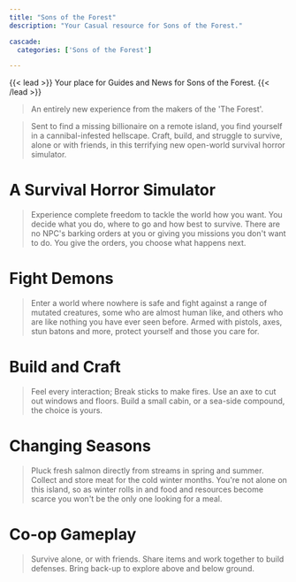 ```yaml
---
title: "Sons of the Forest"
description: "Your Casual resource for Sons of the Forest."

cascade:
  categories: ['Sons of the Forest']

---
```


{{< lead >}}
Your place for Guides and News for Sons of the Forest.
{{< /lead >}}

> An entirely new experience from the makers of the 'The Forest'.

> Sent to find a missing billionaire on a remote island, you find yourself in a cannibal-infested hellscape. Craft, build, and struggle to survive, alone or with friends, in this terrifying new open-world survival horror simulator.

# A Survival Horror Simulator
> Experience complete freedom to tackle the world how you want. You decide what you do, where to go and how best to survive. There are no NPC's barking orders at you or giving you missions you don't want to do. You give the orders, you choose what happens next.

# Fight Demons
> Enter a world where nowhere is safe and fight against a range of mutated creatures, some who are almost human like, and others who are like nothing you have ever seen before. Armed with pistols, axes, stun batons and more, protect yourself and those you care for.

# Build and Craft
> Feel every interaction; Break sticks to make fires. Use an axe to cut out windows and floors. Build a small cabin, or a sea-side compound, the choice is yours.

# Changing Seasons
> Pluck fresh salmon directly from streams in spring and summer. Collect and store meat for the cold winter months. You're not alone on this island, so as winter rolls in and food and resources become scarce you won't be the only one looking for a meal.

# Co-op Gameplay
> Survive alone, or with friends. Share items and work together to build defenses. Bring back-up to explore above and below ground. 

